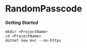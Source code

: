 # RandomPasscode

***Getting Started***

```terminal
mkdir <ProjectName>
cd <ProjectName>
dotnet new mvc --no-https
